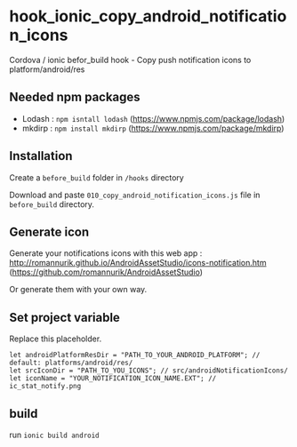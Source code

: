 # hook_ionic_copy_android_notification_icons
Cordova / ionic befor_build hook - Copy push notification icons to platform/android/res

## Needed npm packages
- Lodash : `npm isntall lodash` (https://www.npmjs.com/package/lodash)
- mkdirp : `npm install mkdirp` (https://www.npmjs.com/package/mkdirp)

## Installation
Create a `before_build` folder in `/hooks` directory

Download and paste `010_copy_android_notification_icons.js` file in `before_build` directory.

## Generate icon
Generate your notifications icons with this web app : http://romannurik.github.io/AndroidAssetStudio/icons-notification.htm (https://github.com/romannurik/AndroidAssetStudio)

Or generate them with your own way.

## Set project variable
Replace this placeholder.
```
let androidPlatformResDir = "PATH_TO_YOUR_ANDROID_PLATFORM"; // default: platforms/android/res/
let srcIconDir = "PATH_TO_YOU_ICONS"; // src/androidNotificationIcons/
let iconName = "YOUR_NOTIFICATION_ICON_NAME.EXT"; // ic_stat_notify.png
```

## build
run `ionic build android`
